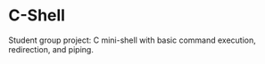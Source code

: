# C-Shell
Student group project: C mini-shell with basic command execution, redirection, and piping.
